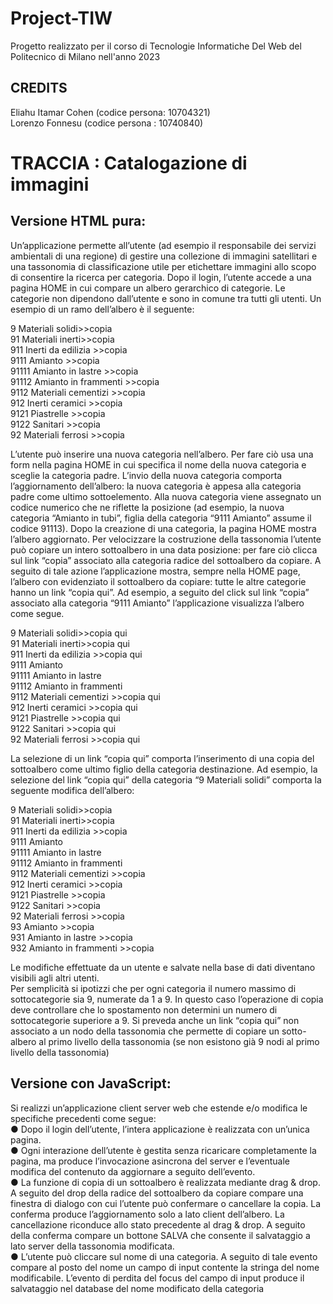 # Project-TIW
Progetto realizzato per il corso di Tecnologie Informatiche Del Web del Politecnico di Milano nell'anno 2023

## CREDITS  
Eliahu Itamar Cohen (codice persona: 10704321)  
Lorenzo Fonnesu (codice persona : 10740840)
 
# TRACCIA : Catalogazione di immagini 

## Versione HTML pura:  

Un’applicazione permette all’utente (ad esempio il responsabile dei servizi ambientali di una regione) di gestire una collezione di immagini satellitari e una tassonomia di classificazione utile per etichettare immagini allo scopo di consentire la ricerca per categoria. Dopo il login, l’utente accede a una pagina HOME in cui compare un albero gerarchico di categorie. Le categorie non dipendono dall’utente e sono in comune tra tutti gli utenti. Un esempio di un ramo dell’albero è il seguente:  

9 Materiali solidi>>copia  
91 Materiali inerti>>copia  
911 Inerti da edilizia >>copia  
9111 Amianto >>copia  
91111 Amianto in lastre >>copia  
91112 Amianto in frammenti >>copia  
9112 Materiali cementizi >>copia  
912 Inerti ceramici >>copia  
9121 Piastrelle >>copia  
9122 Sanitari >>copia  
92 Materiali ferrosi >>copia    

L’utente può inserire una nuova categoria nell’albero. Per fare ciò usa una form nella pagina HOME in cui specifica il nome della nuova categoria e sceglie la categoria padre. L’invio della nuova categoria comporta l’aggiornamento dell’albero: la nuova categoria è appesa alla categoria padre come ultimo sottoelemento. Alla nuova categoria viene assegnato un codice numerico che ne riflette la posizione (ad esempio, la nuova categoria “Amianto in tubi”, figlia della categoria “9111 Amianto” assume il codice 91113). Dopo la creazione di una categoria, la pagina HOME mostra l’albero aggiornato. Per velocizzare la costruzione della tassonomia l’utente può copiare un intero sottoalbero in una data posizione: per fare ciò clicca sul link “copia” associato alla categoria radice del sottoalbero da copiare. A seguito di tale azione l’applicazione mostra, sempre nella HOME page, l’albero con evidenziato il sottoalbero da copiare: tutte le altre categorie hanno un link “copia qui”. Ad esempio, a seguito del click sul link “copia” associato alla categoria “9111 Amianto” 
l’applicazione visualizza l’albero come segue.                            

9 Materiali solidi>>copia qui  
91 Materiali inerti>>copia qui  
911 Inerti da edilizia >>copia qui  
9111 Amianto  
91111 Amianto in lastre  
91112 Amianto in frammenti  
9112 Materiali cementizi >>copia qui  
912 Inerti ceramici >>copia qui  
9121 Piastrelle >>copia qui  
9122 Sanitari >>copia qui  
92 Materiali ferrosi >>copia qui  

La selezione di un link “copia qui” comporta l’inserimento di una copia del sottoalbero come ultimo figlio della categoria destinazione. Ad esempio, la selezione del link “copia qui” della categoria “9 Materiali solidi” comporta la seguente modifica dell’albero:  

9 Materiali solidi>>copia  
91 Materiali inerti>>copia  
911 Inerti da edilizia >>copia  
9111 Amianto  
91111 Amianto in lastre  
91112 Amianto in frammenti  
9112 Materiali cementizi >>copia  
912 Inerti ceramici >>copia  
9121 Piastrelle >>copia  
9122 Sanitari >>copia  
92 Materiali ferrosi >>copia  
93 Amianto >>copia  
931 Amianto in lastre >>copia  
932 Amianto in frammenti >>copia  

Le modifiche effettuate da un utente e salvate nella base di dati diventano visibili agli altri utenti.  
Per semplicità si ipotizzi che per ogni categoria il numero massimo di sottocategorie sia 9, numerate da 1 a 9. In questo caso l’operazione di copia deve controllare che lo spostamento non determini un numero di sottocategorie superiore a 9. Si preveda anche un link “copia qui” non associato a un nodo della tassonomia che permette di copiare un sotto-albero al primo livello della tassonomia (se non esistono già 9 nodi al primo livello della tassonomia)  

## Versione con JavaScript:  

Si realizzi un’applicazione client server web che estende e/o modifica le specifiche precedenti come segue:  
● Dopo il login dell’utente, l’intera applicazione è realizzata con un’unica pagina.  
● Ogni interazione dell’utente è gestita senza ricaricare completamente la pagina, ma produce l’invocazione asincrona del server e l’eventuale modifica del contenuto da aggiornare a seguito dell’evento.  
● La funzione di copia di un sottoalbero è realizzata mediante drag & drop. A seguito del drop della radice del sottoalbero da copiare compare una finestra di dialogo con cui l’utente può confermare o cancellare la copia. La conferma produce l’aggiornamento solo a lato client dell’albero. La cancellazione riconduce allo stato precedente al drag & drop. A seguito della conferma compare un bottone SALVA che consente il salvataggio a lato server della tassonomia modificata.  
● L’utente può cliccare sul nome di una categoria. A seguito di tale evento compare al posto del nome un campo di input contente la stringa del nome modificabile. L’evento di perdita del focus del campo di input produce il salvataggio nel database del nome modificato della categoria  
